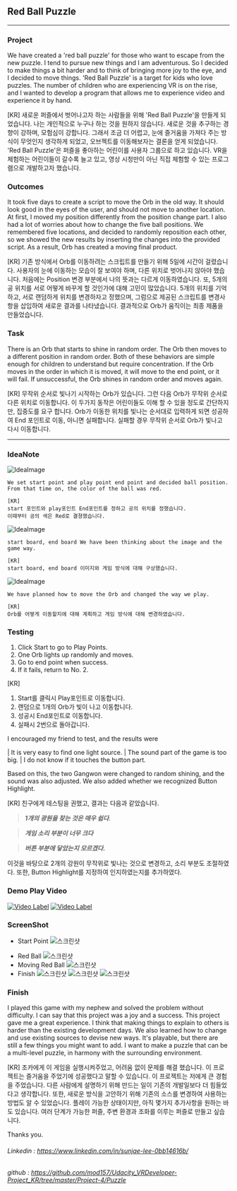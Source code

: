 
## Red Ball Puzzle
-------------------------------------------------------

### Project
We have created a 'red ball puzzle' for those who want to escape from the new puzzle.
I tend to pursue new things and I am adventurous.
So I decided to make things a bit harder and to think of bringing more joy to the eye, and I decided to move things.
'Red Ball Puzzle' is a target for kids who love puzzles.
The number of children who are experiencing VR is on the rise, and I wanted to develop a program that allows me to experience video and experience it by hand.

[KR]
새로운 퍼즐에서 벗어나고자 하는 사람들을 위해 'Red Ball Puzzle'을 만들게 되었습니다.
나는 개인적으로 누구나 하는 것을 원하지 않습니다. 새로운 것을 추구하는 경향이 강하며, 모험심이 강합니다.
그래서 조금 더 어렵고, 눈에 즐거움을 가져다 주는 방식이 무엇인지 생각하게 되었고, 오브젝트를 이동해보자는 결론을 얻게 되었습니다.
'Red Ball Puzzle'은 퍼즐을 좋아하는 어린이를 사용자 그룹으로 하고 있습니다.
VR을 체험하는 어린이들이 갈수록 늘고 있고, 영상 시청만이 아닌 직접 체험할 수 있는 프로그램으로 개발하고자 했습니다.


### Outcomes
It took five days to create a script to move the Orb in the old way. It should look good in the eyes of the user, and should not move to another location. At first, I moved my position differently from the position change part. I also had a lot of worries about how to change the five ball positions.
We remembered five locations, and decided to randomly reposition each other, so we showed the new results by inserting the changes into the provided script.
As a result, Orb has created a moving final product.

[KR]
기존 방식에서 Orb를 이동하려는 스크립트를 만들기 위해 5일에 시간이 걸렸습니다. 사용자의 눈에 이동하는 모습이 잘 보여야 하며, 다른 위치로 벗어나지 않아야 했습니다. 처음에는 Position 변경 부분에서 나의 뜻과는 다르게 이동하였습니다. 또, 5개의 공 위치를 서로 어떻게 바꾸게 할 것인가에 대해 고민이 많았습니다.
5개의 위치를 기억하고, 서로 랜덤하게 위치를 변경하자고 정했으며, 그럼으로 제공된 스크립트를 변경사항을 삽입하여 새로운 결과를 나타냈습니다.
결과적으로 Orb가 움직이는 최종 제품을 만들었습니다.


### Task
There is an Orb that starts to shine in random order. The Orb then moves to a different position in random order. Both of these behaviors are simple enough for children to understand but require concentration.
If the Orb moves in the order in which it is moved, it will move to the end point, or it will fail.
If unsuccessful, the Orb shines in random order and moves again.

[KR]
무작위 순서로 빛나기 시작하는 Orb가 있습니다. 그런 다음 Orb가 무작위 순서로 다른 위치로 이동합니다. 이 두가지 동작은 어린이들도 이해 할 수 있을 정도로 간단하지만, 집중도를 요구 합니다.
Orb가 이동한 위치를 빛나는 순서대로 입력하게 되면 성공하여 End 포인트로 이동, 아니면 실패합니다.
실패할 경우 무작위 순서로 Orb가 빛나고 다시 이동합니다.

---------------------------------------------
### IdeaNote
![IdeaImage](https://github.com/mod157/Udacity_VRDeveloper-Project_KR/blob/master/Project-4%20Puzzle/Image/idea_2.jpg)
```
We set start point and play point end point and decided ball position.
From that time on, the color of the ball was red.

[KR]
start 포인트와 play포인트 End포인트를 정하고 공의 위치를 정했습니다.
이때부터 공의 색은 Red로 결졍했습니다.
```

![IdeaImage](https://github.com/mod157/Udacity_VRDeveloper-Project_KR/blob/master/Project-4%20Puzzle/Image/idea_3.jpg)
```
start board, end board We have been thinking about the image and the game way.

[KR]
start board, end board 이미지와 게임 방식에 대해 구상했습니다.
```

![IdeaImage](https://github.com/mod157/Udacity_VRDeveloper-Project_KR/blob/master/Project-4%20Puzzle/Image/idea_4.jpg)

```
We have planned how to move the Orb and changed the way we play.

[KR]
Orb를 어떻게 이동할지에 대해 계획하고 게임 방식에 대해 변경하였습니다.
```


### Testing
1. Click Start to go to Play Points.
1. One Orb lights up randomly and moves.
1. Go to end point when success.
1. If it fails, return to No. 2.

[KR]
1. Start를 클릭시 Play포인트로 이동합니다.
1. 랜덤으로 1개의 Orb가 빛이 나고 이동합니다.
1. 성공시 End포인트로 이동합니다.
1. 실패시 2번으로 돌아갑니다.


I encouraged my friend to test, and the results were

| It is very easy to find one light source.
| The sound part of the game is too big.
| I do not know if it touches the button part.

Based on this, the two Gangwon were changed to random shining, and the sound was also adjusted.
We also added whether we recognized Button Highlight.

[KR]
친구에게 테스팅을 권했고, 결과는 다음과 같았습니다.

> **_1개의 광원을 찾는 것은 매우 쉽다._**

> **_게임 소리 부분이 너무 크다_**

> **_버튼 부분에 닿았는지 모르겠다._**

이것을 바탕으로 2개의 강원이 무작위로 빛나는 것으로 변경하고, 소리 부분도 조절하였다.
또한, Button Highlight를 지정하여 인지하였는지를 추가하였다.

### Demo Play Video
[![Video Label](http://img.youtube.com/vi/DIKSJo9kCx4/0.jpg)](https://youtu.be/DIKSJo9kCx4?t=0.5s)
[![Video Label](http://img.youtube.com/vi/bt5MRrPpx8E/0.jpg)](https://youtu.be/bt5MRrPpx8E?t=0.5s)

### ScreenShot
  * Start Point
![스크린샷](https://github.com/mod157/Udacity_VRDeveloper-Project_KR/blob/master/Project-4%20Puzzle/Image/ScreenShot_1.png)
  - Red Ball
![스크린샷](https://github.com/mod157/Udacity_VRDeveloper-Project_KR/blob/master/Project-4%20Puzzle/Image/ScreenShot_2.png)
  - Moving Red Ball
![스크린샷](https://github.com/mod157/Udacity_VRDeveloper-Project_KR/blob/master/Project-4%20Puzzle/Image/ScreenShot_3.png)
  - Finish
![스크린샷](https://github.com/mod157/Udacity_VRDeveloper-Project_KR/blob/master/Project-4%20Puzzle/Image/ScreenShot_4.png)
![스크린샷](https://github.com/mod157/Udacity_VRDeveloper-Project_KR/blob/master/Project-4%20Puzzle/Image/Mobile_1.jpg)
![스크린샷](https://github.com/mod157/Udacity_VRDeveloper-Project_KR/blob/master/Project-4%20Puzzle/Image/Mobile_2.jpg)


### Finish
I played this game with my nephew and solved the problem without difficulty. I can say that this project was a joy and a success. This project gave me a great experience. I think that making things to explain to others is harder than the existing development days. We also learned how to change and use existing sources to devise new ways.
It's playable, but there are still a few things you might want to add.
I want to make a puzzle that can be a multi-level puzzle, in harmony with the surrounding environment.

[KR]
조카에게 이 게임을 실행시켜주었고, 어려움 없이 문제를 해결 했습니다. 이 프로젝트는 즐거움을 주었기에 성공했다고 말할 수 있습니다. 이 프로젝트는 저에게 큰 경험을 주었습니다. 다른 사람에게 설명하기 위해 만드는 일이 기존의 개발일보다 더 힘들었다고 생각합니다. 또한, 새로운 방식을 고안하기 위해 기존의 소스를 변경하여 사용하는 방법도 알 수 있었습니다.
플레이 가능한 상태이지만, 아직 몇가지 추가사항을 원하는 바도 있습니다.
여러 단계가 가능한 퍼즐, 주변 환경과 조화를 이루는 퍼즐로 만들고 싶습니다.

Thanks you.


###### Linkedin : https://www.linkedin.com/in/sunjae-lee-0bb14616b/
###### github : https://github.com/mod157/Udacity_VRDeveloper-Project_KR/tree/master/Project-4/Puzzle
